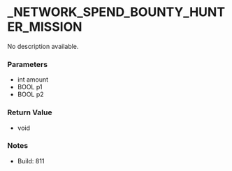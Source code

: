 # _NETWORK_SPEND_BOUNTY_HUNTER_MISSION

No description available.

### Parameters
* int amount
* BOOL p1
* BOOL p2

### Return Value
* void

### Notes
* Build: 811

